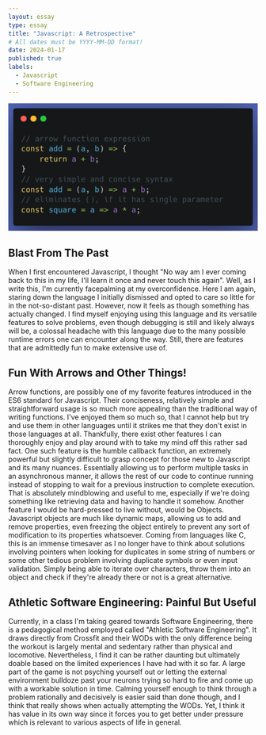 ```yaml
---
layout: essay
type: essay
title: "Javascript: A Retrospective"
# All dates must be YYYY-MM-DD format!
date: 2024-01-17
published: true
labels:
  - Javascript
  - Software Engineering
---
```


<center> <img width="1000px" class="" src="../img/js-essay/arrowFunc.png"> </center>

## Blast From The Past
When I first encountered Javascript, I thought "No way am I ever coming back to this in my life, I'll learn it once and never touch this again". Well, as I write this, I'm currently facepalming at my overconfidence. Here I am again, staring down the language I initially dismissed and opted to care so little for in the not-so-distant past. However, now it feels as though something has actually changed. I find myself enjoying using this language and its versatile features to solve problems, even though debugging is still and likely always will be, a colossal headache with this language due to the many possible runtime errors one can encounter along the way. Still, there are features that are admittedly fun to make extensive use of.

## Fun With Arrows and Other Things!
Arrow functions, are possibly one of my favorite features introduced in the ES6 standard for Javascript. Their conciseness, relatively simple and straightforward usage is so much more appealing than the traditional way of writing functions. I've enjoyed them so much so, that I cannot help but try and use them in other languages until it strikes me that they don't exist in those languages at all. Thankfully, there exist other features I can thoroughly enjoy and play around with to take my mind off this rather sad fact. One such feature is the humble callback function, an extremely powerful but slightly difficult to grasp concept for those new to Javascript and its many nuances. Essentially allowing us to perform multiple tasks in an asynchronous manner, it allows the rest of our code to continue running instead of stopping to wait for a previous instruction to complete execution. That is absolutely mindblowing and useful to me, especially if we're doing something like retrieving data and having to handle it somehow. Another feature I would be hard-pressed to live without, would be Objects. Javascript objects are much like dynamic maps, allowing us to add and remove properties, even freezing the object entirely to prevent any sort of modification to its properties whatsoever. Coming from languages like C, this is an immense timesaver as I no longer have to think about solutions involving pointers when looking for duplicates in some string of numbers or some other tedious problem involving duplicate symbols or even input validation. Simply being able to iterate over characters, throw them into an object and check if they're already there or not is a great alternative.

## Athletic Software Engineering: Painful But Useful
Currently, in a class I'm taking geared towards Software Engineering, there is a pedagogical method employed called "Athletic Software Engineering". It draws directly from Crossfit and their WODs with the only difference being the workout is largely mental and sedentary rather than physical and locomotive. Nevertheless, I find it can be rather daunting but ultimately doable based on the limited experiences I have had with it so far. A large part of the game is not psyching yourself out or letting the external environment bulldoze past your neurons trying so hard to fire and come up with a workable solution in time. Calming yourself enough to think through a problem rationally and decisively is easier said than done though, and I think that really shows when actually attempting the WODs. Yet, I think it has value in its own way since it forces you to get better under pressure which is relevant to various aspects of life in general. 
